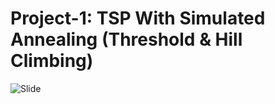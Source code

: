 # Project-1: TSP With Simulated Annealing (Threshold & Hill Climbing)
![Slide](https://cdn.discordapp.com/attachments/297573789095428096/952729536812941352/unknown.png)

